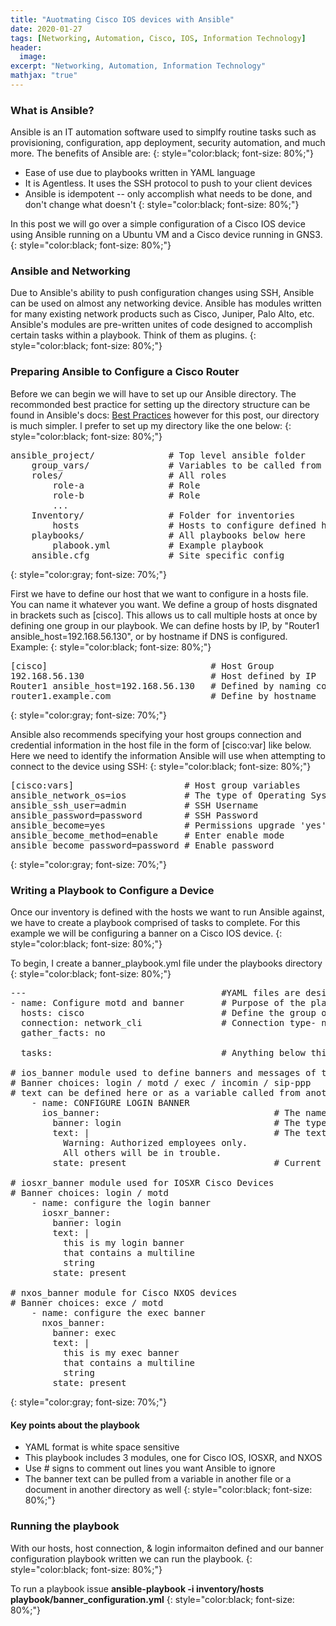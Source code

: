```yaml
---
title: "Auotmating Cisco IOS devices with Ansible"
date: 2020-01-27
tags: [Networking, Automation, Cisco, IOS, Information Technology]
header:
  image:
excerpt: "Networking, Automation, Information Technology"
mathjax: "true"
---
```


### What is Ansible?

Ansible is an IT automation software used to simplfy routine tasks such as provisioning, configuration, app deployment, security automation, and much more. The benefits of Ansible are:
{: style="color:black; font-size: 80%;"}

* Ease of use due to playbooks written in YAML language
* It is Agentless. It uses the SSH protocol to push to your client devices
* Ansible is idempotent -- only accomplish what needs to be done, and don't change what doesn't
{: style="color:black; font-size: 80%;"}

In this post we will go over a simple configuration of a Cisco IOS device using Ansible running on a Ubuntu VM and a Cisco device running in GNS3.
{: style="color:black; font-size: 80%;"}

### Ansible and Networking

Due to Ansible's ability to push configuration changes using SSH, Ansible can be used on almost any networking device. Ansible has modules written for many existing network products such as Cisco, Juniper, Palo Alto, etc. Ansible's modules are pre-written unites of code designed to accomplish certain tasks within a playbook. Think of them as plugins.
{: style="color:black; font-size: 80%;"}

### Preparing Ansible to Configure a Cisco Router

Before we can begin we will have to set up our Ansible directory. The recommonded best practice for setting up the directory structure can be found in Ansible's docs: <a href="https://docs.ansible.com/ansible/latest/user_guide/playbooks_best_practices.html">Best Practices</a> however for this post, our directory is much simpler. I prefer to set up my directory like the one below:
{: style="color:black; font-size: 80%;"}

<pre>
ansible_project/              # Top level ansible folder
    group_vars/               # Variables to be called from playbooks
    roles/                    # All roles
        role-a                # Role
        role-b                # Role
        ...
    Inventory/                # Folder for inventories
        hosts                 # Hosts to configure defined here
    playbooks/                # All playbooks below here
        plabook.yml           # Example playbook
    ansible.cfg               # Site specific config
</pre>
{: style="color:gray; font-size: 70%;"}

First we have to define our host that we want to configure in a hosts file. You can name it whatever you want. We define a group of hosts disgnated in brackets such as [cisco]. This allows us to call multiple hosts at once by defining one group in our playbook. We can define hosts by IP, by "Router1 ansible_host=192.168.56.130", or by hostname if DNS is configured. Example:
{: style="color:black; font-size: 80%;"}

<pre>
[cisco]                               # Host Group
192.168.56.130                        # Host defined by IP
Router1 ansible_host=192.168.56.130   # Defined by naming convention
router1.example.com                   # Define by hostname
</pre>
{: style="color:gray; font-size: 70%;"}


Ansible also recommends specifying your host groups connection and credential information in the host file in the form of [cisco:var] like below. Here we need to identify the information Ansible will use when attempting to connect to the device using SSH:
{: style="color:black; font-size: 80%;"}

<pre>
[cisco:vars]                     # Host group variables 
ansible_network_os=ios           # The type of Operating System
ansible_ssh_user=admin           # SSH Username
ansible_password=password        # SSH Password
ansible_become=yes               # Permissions upgrade 'yes' or 'no'
ansible_become_method=enable     # Enter enable mode
ansible_become_password=password # Enable password
</pre>
{: style="color:gray; font-size: 70%;"}

### Writing a Playbook to Configure a Device

Once our inventory is defined with the hosts we want to run Ansible against, we have to create a playbook comprised of tasks to complete.
For this example we will be configuring a banner on a Cisco IOS device.
{: style="color:black; font-size: 80%;"}

To begin, I  create a banner_playbook.yml file under the playbooks directory
{: style="color:black; font-size: 80%;"}
<pre>
---                                     #YAML files are designated by the 3 --- dashes
- name: Configure motd and banner       # Purpose of the playbook
  hosts: cisco                          # Define the group of [hosts] that exist in the inventory
  connection: network_cli               # Connection type- network_cli for IOS devices
  gather_facts: no    

  tasks:                                # Anything below this point are tasks to be run

# ios_banner module used to define banners and messages of the day on Cisco IOS devices
# Banner choices: login / motd / exec / incomin / sip-ppp
# text can be defined here or as a variable called from another place.
    - name: CONFIGURE LOGIN BANNER
      ios_banner:                                 # The name of the module to use
        banner: login                             # The type of banner such as login or exec
        text: |                                   # The text to be used for the banner
          Warning: Authorized employees only. 
          All others will be in trouble.
        state: present                            # Current existential state of the banner

# iosxr_banner module used for IOSXR Cisco Devices
# Banner choices: login / motd
    - name: configure the login banner
      iosxr_banner:
        banner: login
        text: |
          this is my login banner
          that contains a multiline
          string
        state: present

# nxos_banner module for Cisco NXOS devices
# Banner choices: exce / motd
    - name: configure the exec banner
      nxos_banner:
        banner: exec
        text: |
          this is my exec banner
          that contains a multiline
          string
        state: present
</pre>
{: style="color:gray; font-size: 70%;"}

#### Key points about the playbook
* YAML format is white space sensitive
* This playbook includes 3 modules, one for Cisco IOS, IOSXR, and NXOS
* Use # signs to comment out lines you want Ansible to ignore
* The banner text can be pulled from a variable in another file or a document in another directory as well
{: style="color:black; font-size: 80%;"}

### Running the playbook

With our hosts, host connection, & login informaiton defined and our banner configuration playbook written we can run the playbook.
{: style="color:black; font-size: 80%;"}

To run a playbook issue <b>ansible-playbook -i inventory/hosts playbook/banner_configuration.yml</b>
{: style="color:black; font-size: 80%;"}